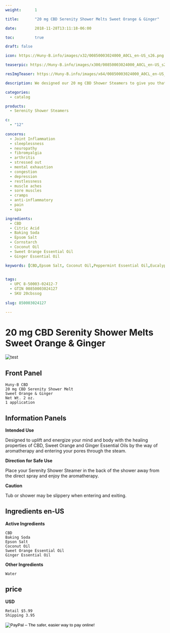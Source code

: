 ```yaml
---
weight:      1

title:       "20 mg CBD Serenity Shower Melts Sweet Orange & Ginger"

date:        2018-11-28T13:11:18-06:00

toc:         true

draft: false

icon: https://Huny-B.info/images/x32/00850003024000_A0CL_en-US_s26.png

teaserpic: https://Huny-B.info/images/x300/00850003024000_A0CL_en-US_s26.jpg

resImgTeaser: https://Huny-B.info/images/x64/00850003024000_A0CL_en-US_s26.png

description: We designed our 20 mg CBD Shower Steamers to give you that spa feeling while helping boost your mood and increase your energy with CBD, Sweet Orange and Ginger Essential Oils by using the steam to help enter your body. Educate Yourself. Learn more now about research regarding active ingredients.

categories: 
  - catalog

products: 
  - Serenity Shower Steamers

c:
  - "12"
  
concerns:
  - Joint Inflammation
  - sleeplessness
  - neuropathy
  - fibromyalgia
  - arthritis
  - stressed out
  - mental exhaustion
  - congestion
  - depression
  - restlessness
  - muscle aches
  - sore muscles
  - cramps
  - anti-inflammatory
  - pain
  - spa 

ingredients:
  - CBD
  - Citric Acid
  - Baking Soda
  - Epsom Salt
  - Cornstarch
  - Coconut Oil
  - Sweet Orange Essential Oil
  - Ginger Essential Oil

keywords: [CBD,Epsom Salt, Coconut Oil,Peppermint Essential Oil,Eucalyptus Essential Oil,Joint Inflammation, sleeplessness,neuropathy,fibromyalgia, arthritis,stressed out,mental exhaustion, congestion,depression, refreshing, restlessness, muscle aches,sore muscles, cramps,anti-inflammatory, pain, spa, relief, bath bomb, aromatherapy, broad spectrum, full spectrum, hemp oil, soak, relaxing, soothe, Sweet Orange essential Oil, Ginger Essential Oil, shower steamer, shower melt]

  
tags: 
  - UPC 8-50003-02412-7
  - GTIN 00850003024127
  - SKU 20cbssog
  
slug: 850003024127

---
```

# 20 mg CBD Serenity Shower Melts Sweet Orange & Ginger

![test](https://Huny-B.info/images/x300/00850003024000_A0CL_en-US_s26.jpg)

## Front Panel
    Huny-B CBD
    20 mg CBD Serenity Shower Melt 
    Sweet Orange & Ginger
    Net Wt. 2 oz.
    1 application
    
## Information Panels

**Intended Use**

Designed to uplift and energize your mind and body 
with the healing properties of CBD, 
Sweet Orange and Ginger Essential Oils 
by the way of aromatherapy and entering your pores through the steam.

**Direction for Safe Use**

Place your Serenity Shower Steamer 
in the back of the shower away from 
the direct spray and enjoy the aromatherapy.
 
**Caution**

Tub or shower may be slippery when entering and exiting.

## Ingredients en-US 

**Active Ingredients**

    CBD
    Baking Soda
    Epson Salt
    Coconut Oil
    Sweet Orange Essential Oil
    Ginger Essential Oil
    
**Other Ingredients**

    Water


## price

**USD**

    Retail $5.99
    Shipping 3.95

<form action="https://www.paypal.com/cgi-bin/webscr" method="post" target="_top">
<input type="hidden" name="cmd" value="_s-xclick">
<input type="hidden" name="hosted_button_id" value="A5QK4W65V7TB2">
<input type="image" src="https://www.paypalobjects.com/en_US/GB/i/btn/btn_buynowCC_LG.gif" border="0" name="submit" alt="PayPal – The safer, easier way to pay online!">
<img alt="" border="0" src="https://www.paypalobjects.com/en_US/i/scr/pixel.gif" width="1" height="1">
</form>